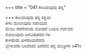 +++
title = "041 ಕಾಲವಾವುದು ತನ್ನ"

+++
ಕಾಲವಾವುದು ತನ್ನ ಶಕ್ತಿಯ   
ಕೀಳು ಮೇಲಾವುದು ಸಹಾಯದ   
ಮೇಲು ಸೆರಗೇನೆಂದು ನೋಡದೆ ಬಯಲ ಗರ್ವದಲಿ  
ಸೋಲುವುದು ಜಗವಿಹಪರದ ಗತಿ  
ಕಾಳಹುದು ಖಳರರಿಯರದನು  
ಬ್ಬೇಳುವರು ಬರಿದೆಂದು ಜರೆದನು ತನ್ನ ಮಂತ್ರಿಗಳ     ॥41॥